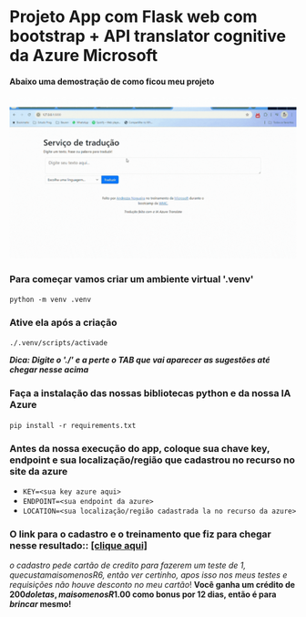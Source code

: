 # Projeto App com Flask web com bootstrap + API translator cognitive da Azure Microsoft

####  Abaixo uma demostração de como ficou meu projeto

![](/static/gif_translate_azure_wmc.gif)

### Para começar vamos criar um ambiente virtual '.venv'

`python -m venv .venv`

### Ative ela após a criação

`./.venv/scripts/activade`

**_Dica: Digite o './' e a perte o TAB que vai aparecer as sugestões até chegar nesse acima_**

### Faça a instalação das nossas bibliotecas python e da nossa IA Azure

`pip install -r requirements.txt`

### Antes da nossa execução do app, coloque sua chave key, endpoint e sua localização/região que cadastrou no recurso no site da azure

* `KEY=<sua key azure aqui>`
* `ENDPOINT=<sua endpoint da azure>`
* `LOCATION=<sua localização/região cadastrada la no recurso da azure>`


### O link para o cadastro e o treinamento que fiz para chegar nesse resultado:: [[clique aqui]](https://learn.microsoft.com/pt-br/training/modules/python-flask-build-ai-web-app/) 

_o cadastro pede cartão de credito para fazerem um teste de $1, que custa mais o menos R$6, então ver certinho, apos isso nos meus testes e requisições não houve desconto no meu cartão_! 
**Você ganha um crédito de $200 doletas, mais o menos R$1.00 como bonus por 12 dias, então é para _brincar_ mesmo!**
